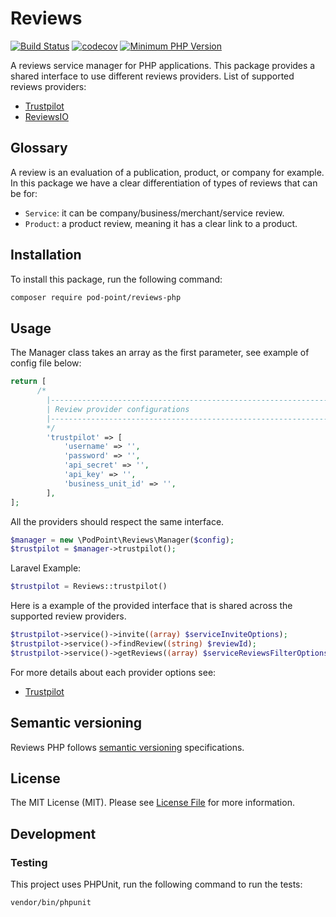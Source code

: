 # Reviews

[![Build Status](https://travis-ci.com/Pod-Point/reviews-php.svg?branch=master)](https://travis-ci.com/Pod-Point/reviews-php)
[![codecov](https://codecov.io/gh/Pod-Point/reviews-php/branch/master/graph/badge.svg)](https://codecov.io/gh/Pod-Point/reviews-php)
[![Minimum PHP Version](https://img.shields.io/badge/php-%3E%3D%207.1-8892BF.svg?style=flat-square)](https://php.net/)

A reviews service manager for PHP applications. This package provides a shared interface to use different reviews providers.
List of supported reviews providers: 
 * [Trustpilot](https://trustpilot.com) 
 * [ReviewsIO](https://reviews.co.uk/)

## Glossary

A review is an evaluation of a publication, product, or company for example. In this package we have a clear differentiation of types of reviews that can be for: 
* `Service`: it can be company/business/merchant/service review.
* `Product`: a product review, meaning it has a clear link to a product.

## Installation

To install this package, run the following command:
```bash
composer require pod-point/reviews-php
```

## Usage
The Manager class takes an array as the first parameter, see example of config file below:
```php
return [
      /*
        |--------------------------------------------------------------------------
        | Review provider configurations
        |--------------------------------------------------------------------------
        */
        'trustpilot' => [
            'username' => '',
            'password' => '',
            'api_secret' => '',
            'api_key' => '',
            'business_unit_id' => '',
        ],
];
```

All the providers should respect the same interface. 

```php
$manager = new \PodPoint\Reviews\Manager($config);
$trustpilot = $manager->trustpilot();
```
Laravel Example:
```php
$trustpilot = Reviews::trustpilot()
```

Here is a example of the provided interface that is shared across the supported review providers.
```php
$trustpilot->service()->invite((array) $serviceInviteOptions);
$trustpilot->service()->findReview((string) $reviewId);
$trustpilot->service()->getReviews((array) $serviceReviewsFilterOptions);
```

For more details about each provider options see:
 * [Trustpilot](https://github.com/Pod-Point/reviews-php/Providers/Trustpilot/README.md) 

## Semantic versioning
Reviews PHP follows [semantic versioning](https://semver.org/) specifications.

## License
The MIT License (MIT). Please see [License File](https://github.com/Pod-Point/reviews-php/LICENCE) for more information.

## Development
### Testing

This project uses PHPUnit, run the following command to run the tests:
```bash
vendor/bin/phpunit
```
